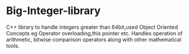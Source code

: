 # Big-Integer-library
 
 C++ library to handle integers greater than 64bit,used Object Oriented Concepts eg Operator overloading,this pointer etc. Handles operation of arithmetic, bitwise comparison operators along with other mathematical tools.
